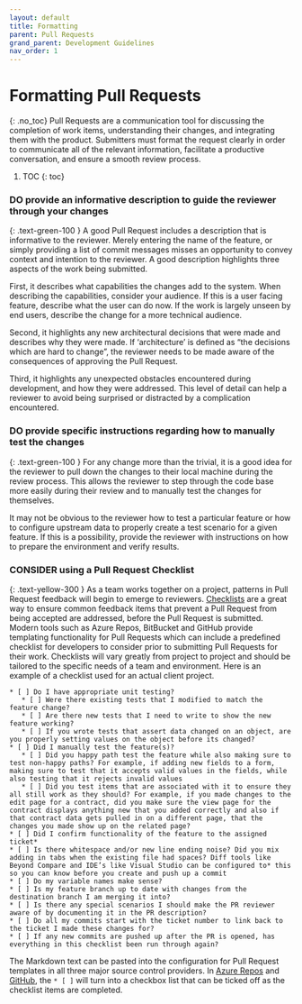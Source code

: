 ```yaml
---
layout: default
title: Formatting
parent: Pull Requests
grand_parent: Development Guidelines
nav_order: 1
---
```


# Formatting Pull Requests
{: .no_toc}
Pull Requests are a communication tool for discussing the completion of work items, understanding their changes, and integrating them with the product.  Submitters must format the request clearly in order to communicate all of the relevant information, facilitate a productive conversation, and ensure a smooth review process.

1. TOC
{: toc}

###  **DO** provide an informative description to guide the reviewer through your changes
{: .text-green-100 }
A good Pull Request includes a description that is informative to the reviewer.  Merely entering the name of the feature, or simply providing a list of commit messages misses an opportunity to convey context and intention to the reviewer. A good description highlights three aspects of the work being submitted.

First, it describes what capabilities the changes add to the system.  When describing the capabilities, consider your audience. If this is a user facing feature, describe what the user can do now.  If the work is largely unseen by end users, describe the change for a more technical audience.

Second, it highlights any new architectural decisions that were made and describes why they were made. If ‘architecture’ is defined as “the decisions which are hard to change”, the reviewer needs to be made aware of the consequences of approving the Pull Request.

Third, it highlights any unexpected obstacles encountered during development, and how they were addressed. This level of detail can help a reviewer to avoid being surprised or distracted by a complication encountered.

### **DO** provide specific instructions regarding how to manually test the changes
{: .text-green-100 }
For any change more than the trivial, it is a good idea for the reviewer to pull down the changes to their local machine during the review process. This allows the reviewer to step through the code base more easily during their review and to manually test the changes for themselves.

It may not be obvious to the reviewer how to test a particular feature or how to configure upstream data to properly create a test scenario for a given feature. If this is a possibility, provide the reviewer with instructions on how to prepare the environment and verify results.

### **CONSIDER** using a Pull Request Checklist
{: .text-yellow-300 }
As a team works together on a project, patterns in Pull Request feedback will begin to emerge to reviewers. [Checklists](http://atulgawande.com/book/the-checklist-manifesto/) are a great way to ensure common feedback items that prevent a Pull Request from being accepted are addressed, before the Pull Request is submitted. Modern tools such as Azure Repos, BitBucket and GitHub provide templating functionality for Pull Requests which can include a predefined checklist for developers to consider prior to submitting Pull Requests for their work. Checklists will vary greatly from project to project and should be tailored to the specific needs of a team and environment. Here is an example of a checklist used for an actual client project.

```
* [ ] Do I have appropriate unit testing?
   * [ ] Were there existing tests that I modified to match the feature change?
   * [ ] Are there new tests that I need to write to show the new feature working?
   * [ ] If you wrote tests that assert data changed on an object, are you properly setting values on the object before its changed?
* [ ] Did I manually test the feature(s)?
   * [ ] Did you happy path test the feature while also making sure to test non-happy paths? For example, if adding new fields to a form, making sure to test that it accepts valid values in the fields, while also testing that it rejects invalid values
   * [ ] Did you test items that are associated with it to ensure they all still work as they should? For example, if you made changes to the edit page for a contract, did you make sure the view page for the contract displays anything new that you added correctly and also if that contract data gets pulled in on a different page, that the changes you made show up on the related page?
* [ ] Did I confirm functionality of the feature to the assigned ticket*
* [ ] Is there whitespace and/or new line ending noise? Did you mix adding in tabs when the existing file had spaces? Diff tools like Beyond Compare and IDE’s like Visual Studio can be configured to* this so you can know before you create and push up a commit
* [ ] Do my variable names make sense?
* [ ] Is my feature branch up to date with changes from the destination branch I am merging it into?
* [ ] Is there any special scenarios I should make the PR reviewer aware of by documenting it in the PR description?
* [ ] Do all my commits start with the ticket number to link back to the ticket I made these changes for?
* [ ] If any new commits are pushed up after the PR is opened, has everything in this checklist been run through again?
```

The Markdown text can be pasted into the configuration for Pull Request templates in all three major source control providers.  In [Azure Repos](https://azure.microsoft.com/en-us/services/devops/repos/) and [GitHub](https://github.com/), the `* [ ]` will turn into a checkbox list that can be ticked off as the checklist items are completed.